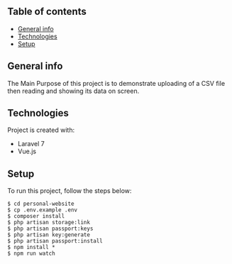 ## Table of contents
* [General info](#general-info)
* [Technologies](#technologies)
* [Setup](#setup)

## General info
The Main Purpose of this project is to demonstrate uploading of a CSV file then reading and showing its data on screen.
	
## Technologies
Project is created with:
* Laravel 7
* Vue.js
	
## Setup
To run this project, follow the steps below:

```
$ cd personal-website
$ cp .env.example .env
$ composer install 
$ php artisan storage:link
$ php artisan passport:keys
$ php artisan key:generate
$ php artisan passport:install
$ npm install *
$ npm run watch
```
